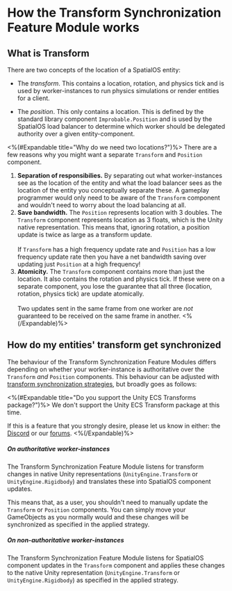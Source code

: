 # How the Transform Synchronization Feature Module works

## What is Transform

There are two concepts of the location of a SpatialOS entity:

* The _transform_. This contains a location, rotation, and physics tick and is used by worker-instances to run physics simulations or render entities for a client.

* The _position_. This only contains a location. This is defined by the standard library component `Improbable.Position` and is used by the SpatialOS load balancer to determine which worker should be delegated authority over a given entity-component.

<%(#Expandable title="Why do we need two locations?")%>
There are a few reasons why you might want a separate `Transform` and `Position` component.

1. **Separation of responsibilies.** By separating out what worker-instances see as the location of the entity and what the load balancer sees as the location of the entity you conceptually separate these. A gameplay programmer would only need to be aware of the `Transform` component and wouldn't need to worry about the load balancing at all.
2. **Save bandwidth.** The `Position` represents location with 3 doubles. The `Transform` component represents location as 3 floats, which is the Unity native representation. This means that, ignoring rotation, a position update is twice as large as a transform update.<br/><br/>If `Transform` has a high frequency update rate and `Position` has a low frequency update rate then you have a net bandwidth saving over updating just `Position` at a high frequency!
3. **Atomicity.** The `Transform` component contains more than just the location. It also contains the rotation and physics tick. If these were on a separate component, you lose the guarantee that all three (location, rotation, physics tick) are update atomically.<br/><br/>Two updates sent in the same frame from one worker are _not_ guaranteed to be received on the same frame in another.
<%(/Expandable)%>

## How do my entities' transform get synchronized

The behaviour of the Transform Synchronization Feature Modules differs depending on whether your worker-instance is authoritative over the `Transform` _and_ `Position` components. This behaviour can be adjusted with [transform synchronization strategies]({{urlRoot}}/modules/transform-sync/strategies), but broadly goes as follows:

<%(#Expandable title="Do you support the Unity ECS Transforms package?")%>
We don't support the Unity ECS Transform package at this time.

If this is a feature that you strongly desire, please let us know in either: the [Discord](https://discord.gg/SCZTCYm) or our [forums](https://forums.improbable.io/latest?tags=unity-gdk).
<%(/Expandable)%>

##### On authoritative worker-instances

The Transform Synchronization Feature Module listens for transform changes in native Unity representations (`UnityEngine.Transform` or `UnityEngine.Rigidbody`) and translates these into SpatialOS component updates. 

This means that, as a user, you shouldn't need to manually update the `Transform` or `Position` components. You can simply move your GameObjects as you normally would and these changes will be synchronized as specified in the applied strategy.

##### On non-authoritative worker-instances

The Transform Synchronization Feature Module listens for SpatialOS component updates in the `Transform` component and applies these changes to the native Unity representation (`UnityEngine.Transform` or `UnityEngine.Rigidbody`) as specified in the applied strategy.
